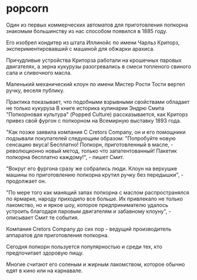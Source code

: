 # popcorn
Один из первых коммерческих автоматов для приготовления попкорна знакомым большинству из нас способом появился в 1885 году.

Его изобрел кондитер из штата Иллинойс по имени Чарльз Криторз, экспериментировавший с машиной для обжарки арахиса.

Причудливые устройства Криторза работали на крошечных паровых двигателях, а зерна кукурузы разогревались в смеси топленого свиного сала и сливочного масла.

Маленький механический клоун по имени Мистер Рости Тости вертел ручку, веселя публику.

Практика показывает, что подобными взрывными свойствами обладает не только кукуруза
В книге историка кулинарии Эндрю Смита "Попкорновая культура" (Popped Culture) рассказывается, как Криторз привез свой фургон с попкорном на Всемирную выставку 1893 года.

"Как позже заявила компания C Cretors Company, он и его помощники подзывали покупателей следующим образом: "Попробуйте новую сенсацию вкуса! Бесплатно! Попкорн, приготовленный в масле, - революционно новый метод, только что запатентованный! Пакетик попкорна бесплатно каждому!", - пишет Смит.

"Вокруг его фургона сразу же собрались люди. Клоун на верхушке машины по приготовлению попкорна крутил ручку без передышки", - продолжает он.

"По мере того как манящий запах попкорна с маслом распространялся по ярмарке, народу приходило все больше. Их привлекало не только лакомство, но и яркое шоу, которое предпринимателю удалось устроить благодаря паровым двигателям и забавному клоуну", - описывает Смит те события.

Компания Cretors Company до сих пор - ведущий производитель аппаратов для приготовления попкорна.

Сегодня попкорн пользуется популярностью и среди тех, кто предпочитает здоровую пищу.

Многие считают его соленым и жирным лакомством, которое обычно едят в кино или на карнавале.
